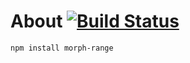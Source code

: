 # About [![Build Status](https://travis-ci.org/krisselden/morph-range.svg)](https://travis-ci.org/krisselden/morph-range)

```sh
npm install morph-range
```


